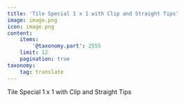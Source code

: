 ```yaml
---
title: 'Tile Special 1 x 1 with Clip and Straight Tips'
image: image.png
icon: image.png
content:
    items:
        '@taxonomy.part': 2555
    limit: 12
    pagination: true
taxonomy:
    tag: translate
---
```


Tile Special 1 x 1 with Clip and Straight Tips
